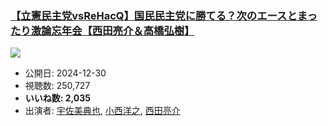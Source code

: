 ### [【立憲民主党vsReHacQ】国民民主党に勝てる？次のエースとまったり激論忘年会【西田亮介＆高橋弘樹】](https://www.youtube.com/watch?v=kAQAk9HcMe0)
[![](https://img.youtube.com/vi/kAQAk9HcMe0/sddefault.jpg)](https://www.youtube.com/watch?v=kAQAk9HcMe0)
-   公開日: 2024-12-30
-   視聴数: 250,727
-   **いいね数: 2,035**
-   出演者: [宇佐美典也](/rehacq_fan/people/宇佐美典也 "wikilink"), [小西洋之](/rehacq_fan/people/小西洋之 "wikilink"), [西田亮介](/rehacq_fan/people/西田亮介 "wikilink")
